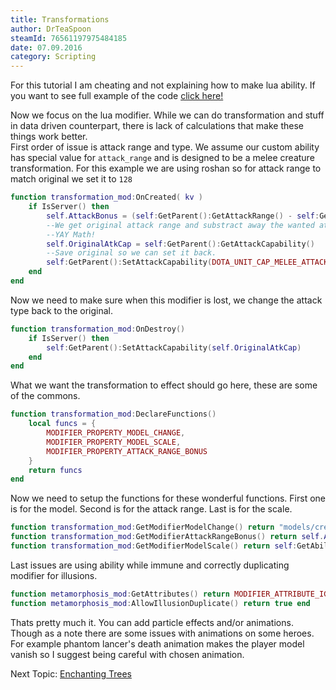 ```yaml
---
title: Transformations
author: DrTeaSpoon
steamId: 76561197975484185
date: 07.09.2016
category: Scripting
---
```


For this tutorial I am cheating and not explaining how to make lua ability. If you want to see full example of the code [click here!](https://gitlab.com/DrTeaSpoon/Dota2Overflow/tree/master/game/dota_addons/dota2overflow/scripts/vscripts/lua_abilities/ultimates/metamorph)  

Now we focus on the lua modifier. While we can do transformation and stuff in data driven counterpart, there is lack of calculations that make these things work better.  
First order of issue is attack range and type. We assume our custom ability has special value for `attack_range` and is designed to be a melee creature transformation. For this example we are using roshan so for attack range to match original we set it to `128`

```lua
function transformation_mod:OnCreated( kv ) 
    if IsServer() then
        self.AttackBonus = (self:GetParent():GetAttackRange() - self:GetAbility():GetSpecialValueFor("attack_range")) * -1
        --We get original attack range and substract away the wanted attack range, then negate the result.
        --YAY Math!
        self.OriginalAtkCap = self:GetParent():GetAttackCapability() 
        --Save original so we can set it back.
        self:GetParent():SetAttackCapability(DOTA_UNIT_CAP_MELEE_ATTACK) 
    end
end
```

Now we need to make sure when this modifier is lost, we change the attack type back to the original.

```lua
function transformation_mod:OnDestroy()
    if IsServer() then
        self:GetParent():SetAttackCapability(self.OriginalAtkCap) 
    end
end
```

What we want the transformation to effect should go here, these are some of the commons.

```lua
function transformation_mod:DeclareFunctions()
    local funcs = {
        MODIFIER_PROPERTY_MODEL_CHANGE,
        MODIFIER_PROPERTY_MODEL_SCALE,
        MODIFIER_PROPERTY_ATTACK_RANGE_BONUS
    }
    return funcs
end
```

Now we need to setup the functions for these wonderful functions. First one is for the model. Second is for the attack range. Last is for the scale.

```lua
function transformation_mod:GetModifierModelChange() return "models/creeps/roshan/roshan.vmdl" end
function transformation_mod:GetModifierAttackRangeBonus() return self.AttackBonus end
function transformation_mod:GetModifierModelScale() return self:GetAbility():GetLevel()*0.5 end
```

Last issues are using ability while immune and correctly duplicating modifier for illusions.

```lua
function metamorphosis_mod:GetAttributes() return MODIFIER_ATTRIBUTE_IGNORE_INVULNERABLE end
function metamorphosis_mod:AllowIllusionDuplicate() return true end
```

Thats pretty much it. You can add particle effects and/or animations. Though as a note there are some issues with animations on some heroes. For example phantom lancer's death animation makes the player model vanish so I suggest being careful with chosen animation.  

Next Topic: [Enchanting Trees](lua-modifiers-4)

